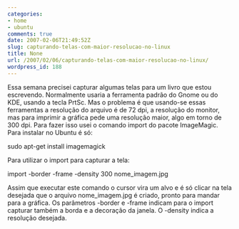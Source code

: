 ```yaml
---
categories:
- home
- ubuntu
comments: true
date: 2007-02-06T21:49:52Z
slug: capturando-telas-com-maior-resolucao-no-linux
title: None
url: /2007/02/06/capturando-telas-com-maior-resolucao-no-linux/
wordpress_id: 188
---
```


Essa semana precisei capturar algumas telas para um livro que estou escrevendo. Normalmente usaria a ferramenta padrão do Gnome ou do KDE, usando a tecla PrtSc. Mas o problema é que usando-se essas  ferramentas a resolução do arquivo é de 72 dpi, a resolução do monitor, mas para imprimir a gráfica pede uma resolução maior, algo em torno de 300 dpi. Para fazer isso usei o comando import do pacote ImageMagic.
Para instalar no Ubuntu é só:

sudo apt-get install imagemagick

Para utilizar o import para capturar a tela:

import -border -frame -density 300 nome_imagem.jpg

Assim que executar este comando o cursor vira um alvo e é só clicar na tela desejada que o arquivo nome_imagem.jpg é criado, pronto para mandar para a gráfica. Os parâmetros -border e -frame indicam para o import capturar também a borda e a decoração da janela. O -density indica a resolução desejada.

